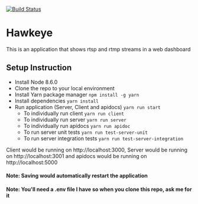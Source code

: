 [![Build Status](https://semaphoreci.com/api/v1/lobarr/hawkeye/branches/master/badge.svg)](https://semaphoreci.com/lobarr/hawkeye)
# Hawkeye
This is an application that shows rtsp and rtmp streams in a web dashboard

## Setup Instruction
* Install Node 8.6.0
* Clone the repo to your local environment
* Install Yarn package manager `npm install -g yarn`
* Install dependencies `yarn install`
* Run application (Server, Client and apidocs) `yarn run start`
  * To individually run client `yarn run client`
  * To individually run server `yarn run server`
  * To individually run apidocs `yarn run apidoc`
  * To run server unit tests `yarn run test-server-unit`
  * To run server integration tests `yarn run test-server-integration`

Client would be running on http://localhost:3000, Server would be running on http://localhost:3001 and apidocs would be running on http://localhost:5000

#### Note: Saving would automatically restart the application

#### Note: You'll need a .env file I have so when you clone this repo, ask me for it
